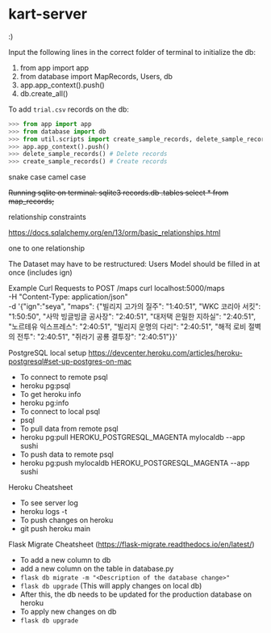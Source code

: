 # kart-server

:)

Input the following lines in the correct folder of terminal to initialize the db:
1. from app import app
2. from database import MapRecords, Users, db
3. app.app_context().push()
4. db.create_all()

To add `trial.csv` records on the db:
```python
>>> from app import app
>>> from database import db
>>> from util.scripts import create_sample_records, delete_sample_records
>>> app.app_context().push()
>>> delete_sample_records() # Delete records
>>> create_sample_records() # Create records
```


snake case
camel case

<strike>
Running sqlite on terminal:
	sqlite3 records.db
	.tables
	select * from map_records;
</strike>

relationship constraints

https://docs.sqlalchemy.org/en/13/orm/basic_relationships.html

one to one relationship


The Dataset may have to be restructured: Users Model should be filled in at once (includes ign)

Example Curl Requests to POST /maps
curl localhost:5000/maps \
-H "Content-Type: application/json" \
-d '{"ign":"seya", "maps": {"빌리지 고가의 질주": "1:40:51", "WKC 코리아 서킷": "1:50:50", "사막 빙글빙글 공사장": "2:40:51", "대저택 은밀한 지하실": "2:40:51", "노르테유 익스프레스": "2:40:51", "빌리지 운명의 다리": "2:40:51", "해적 로비 절벽의 전투": "2:40:51", "쥐라기 공룡 결투장": "2:40:51"}}'

PostgreSQL local setup
https://devcenter.heroku.com/articles/heroku-postgresql#set-up-postgres-on-mac
- To connect to remote psql
 - heroku pg:psql
- To get heroku info
 - heroku pg:info
- To connect to local psql
 - psql
- To pull data from remote psql
 - heroku pg:pull HEROKU_POSTGRESQL_MAGENTA mylocaldb --app sushi
- To push data to remote psql
 - heroku pg:push mylocaldb HEROKU_POSTGRESQL_MAGENTA --app sushi


 Heroku Cheatsheet
 - To see server log
  - heroku logs -t
- To push changes on heroku
 - git push heroku main

Flask Migrate Cheatsheet (https://flask-migrate.readthedocs.io/en/latest/)
- To add a new column to db
 - add a new column on the table in database.py
 - `flask db migrate -m "<Description of the database change>"`
 - `flask db upgrade` (This will apply changes on local db)
 - After this, the db needs to be updated for the production database on heroku
- To apply new changes on db
 - `flask db upgrade`